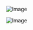 ![Image](https://github.com/user-attachments/assets/95684c07-6bd8-424b-aac7-bc7de07b55f2)

![Image](https://github.com/user-attachments/assets/810f18fe-91bb-4599-83a5-e3ca9e377c3f)
